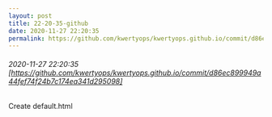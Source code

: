 ```yaml
---
layout: post
title: 22-20-35-github
date: 2020-11-27 22:20:35
permalink: https://github.com/kwertyops/kwertyops.github.io/commit/d86ec899949a44fef74f24b7c174ea341d295098
---
```


###### 2020-11-27 22:20:35 [https://github.com/kwertyops/kwertyops.github.io/commit/d86ec899949a44fef74f24b7c174ea341d295098]
Create default.html
